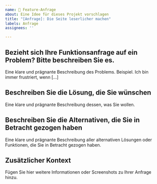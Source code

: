 ```yaml
---
name: 🚀 Feature-Anfrage
about: Eine Idee für dieses Projekt vorschlagen
title: "[Anfrage]: Die Seite leserlicher machen"
labels: Anfrage
assignees: ''

---
```


## Bezieht sich Ihre Funktionsanfrage auf ein Problem? Bitte beschreiben Sie es.
Eine klare und prägnante Beschreibung des Problems. Beispiel. Ich bin immer frustriert, wenn [...]

## Beschreiben Sie die Lösung, die Sie wünschen
Eine klare und prägnante Beschreibung dessen, was Sie wollen.

## Beschreiben Sie die Alternativen, die Sie in Betracht gezogen haben
Eine klare und prägnante Beschreibung aller alternativen Lösungen oder Funktionen, die Sie in Betracht gezogen haben.

## Zusätzlicher Kontext
Fügen Sie hier weitere Informationen oder Screenshots zu Ihrer Anfrage hinzu.
